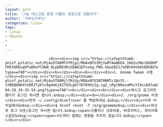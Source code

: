 ```yaml
---
layout: post
title: '그놈 데스크탑 환경 디폴트 설정으로 되돌리기'
author: '구부신구부신'
categories: Linux
tags:
- Linux
- Ubuntu
-
- 
---
```



<script> location.href='https://cafe.naver.com/develoid/866418' ; </script>


















						<div><div><img src="https://cafeptthumb-phinf.pstatic.net/MjAxOTA0MTVfMjgz/MDAxNTU1MjYwMTAwNDE4.1HO2uYWst6bDHPlbGFn4RBVh7LKTLfWg0cLsDCEo0Ksg.0F-FMIXUREoq9fwDHvPl9bW_9LpbREdRzGEWA1EFxvkg.PNG.kkw2821/%EB%94%94%EB%B2%A8%EB%A1%9C%EC%9D%B4%EB%93%9C_%EA%B8%80%EC%96%91%EC%8B%9D_%EB%94%94%ED%8F%B4%ED%8A%B8.png?type=w740"></div><div><b></div><div><b></div><div>1. Gnome Tweak 사용</div><div><img src="https://cafeptthumb-phinf.pstatic.net/MjAxOTA0MjlfMjUy/MDAxNTU2NTM0MTc1NzY5.-SYB8QOHK4foDRJTyKtc6g4eKj6Z703LgdrYDY8XHsIg.cg2_cRglN0ovuMVzYI4cub6lwUXZVwoKoe8PXI4jQ7sg.PNG.dominant4u/%EC%8A%A4%ED%81%AC%EB%A6%B0%EC%83%B7%2C_2019-04-29_19-35-54.png?type=w740"><b></div><div><b></div><div>하시고 로그아웃했다가 로그인 하시면 됩니다.&nbsp;</div><div><b></div><div>2. /org/gnome 리셋</div><div>먼저 ~/.config/dconf/user 를 백업하세요.&nbsp;</div><div>이후 터미널에서&nbsp;</div><div>$ dconf reset -f /org/gnome&nbsp;</div><div>하신 후 로그 아웃/로그인 하시면 됩니다.&nbsp;<span>크롬이나 크로미움, 버추어박스, 파이어폭스같은&nbsp;</span><span>서드파티 앱에는 영향을 끼치지 않습니다.&nbsp;</span></div></div>
